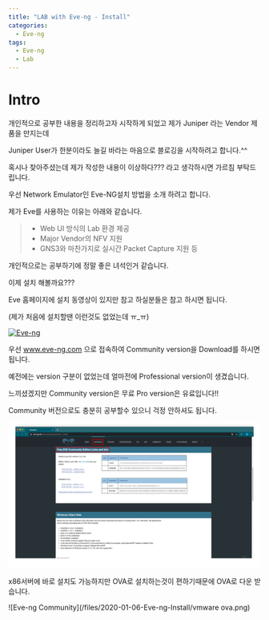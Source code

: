 ```yaml
---
title: "LAB with Eve-ng - Install"
categories:
  - Eve-ng
tags:
  - Eve-ng
  - Lab
---
```


# Intro

개인적으로 공부한 내용을 정리하고자 시작하게 되었고 제가 Juniper 라는 Vendor 제품을 만지는데

Juniper User가 한분이라도 늘길 바라는 마음으로 블로깅을 시작하려고 합니다.^^

혹시나 찾아주셨는데 제가 작성한 내용이 이상하다??? 라고 생각하시면 가르침 부탁드립니다.

우선 Network Emulator인 Eve-NG설치 방법을 소개 하려고 합니다.

제가 Eve를 사용하는 이유는 아래와 같습니다.

> * Web UI 방식의 Lab 환경 제공
> * Major Vendor의 NFV 지원
> * GNS3와 마찬가지로 실시간 Packet Capture 지원 등

개인적으로는 공부하기에 정말 좋은 녀석인거 같습니다.

 
이제 설치 해볼까요???

Eve 홈페이지에 설치 동영상이 있지만 참고 하실분들은 참고 하시면 됩니다.

(제가 처음에 설치할땐 이런것도 없었는데 ㅠ_ㅠ)


[![Eve-ng](http://img.youtube.com/vi/nia7BEQEOHk/0.jpg)](https://youtu.be/nia7BEQEOHk?t=0s) 

우선 www.eve-ng.com 으로 접속하여 Community version을 Download를 하시면 됩니다.

예전에는 version 구분이 없었는데 얼마전에 Professional version이 생겼습니다.

느끼셨겠지만 Community version은 무료 Pro version은 유료입니다!!

Community  버전으로도 충분히 공부할수 있으니 걱정 안하셔도 됩니다.

![Eve-ng Community](/files/00.Eve_Community.png)

x86서버에 바로 설치도 가능하지만 OVA로 설치하는것이 편하기때문에 OVA로 다운 받습니다.

![Eve-ng Community](/files/2020-01-06-Eve-ng-Install/vmware ova.png)

